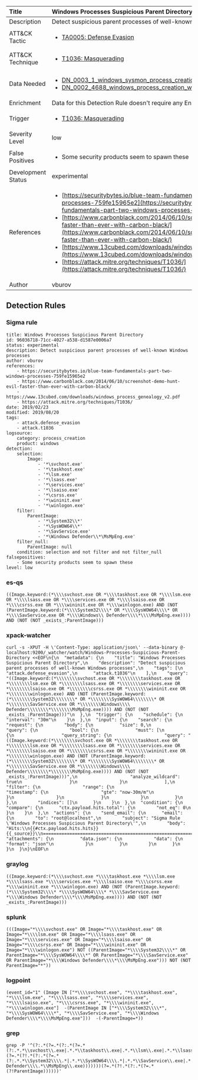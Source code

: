 | Title                | Windows Processes Suspicious Parent Directory                                                                                                                                                 |
|:---------------------|:------------------------------------------------------------------------------------------------------------------------------------------------------------|
| Description          | Detect suspicious parent processes of well-known Windows processes                                                                                                                                           |
| ATT&amp;CK Tactic    |  <ul><li>[TA0005: Defense Evasion](https://attack.mitre.org/tactics/TA0005)</li></ul>  |
| ATT&amp;CK Technique | <ul><li>[T1036: Masquerading](https://attack.mitre.org/techniques/T1036)</li></ul>  |
| Data Needed          | <ul><li>[DN_0003_1_windows_sysmon_process_creation](../Data_Needed/DN_0003_1_windows_sysmon_process_creation.md)</li><li>[DN_0002_4688_windows_process_creation_with_commandline](../Data_Needed/DN_0002_4688_windows_process_creation_with_commandline.md)</li></ul>  |
| Enrichment           |  Data for this Detection Rule doesn't require any Enrichments.  |
| Trigger              | <ul><li>[T1036: Masquerading](../Triggers/T1036.md)</li></ul>  |
| Severity Level       | low |
| False Positives      | <ul><li>Some security products seem to spawn these</li></ul>  |
| Development Status   | experimental |
| References           | <ul><li>[https://securitybytes.io/blue-team-fundamentals-part-two-windows-processes-759fe15965e2](https://securitybytes.io/blue-team-fundamentals-part-two-windows-processes-759fe15965e2)</li><li>[https://www.carbonblack.com/2014/06/10/screenshot-demo-hunt-evil-faster-than-ever-with-carbon-black/](https://www.carbonblack.com/2014/06/10/screenshot-demo-hunt-evil-faster-than-ever-with-carbon-black/)</li><li>[https://www.13cubed.com/downloads/windows_process_genealogy_v2.pdf](https://www.13cubed.com/downloads/windows_process_genealogy_v2.pdf)</li><li>[https://attack.mitre.org/techniques/T1036/](https://attack.mitre.org/techniques/T1036/)</li></ul>  |
| Author               | vburov |


## Detection Rules

### Sigma rule

```
title: Windows Processes Suspicious Parent Directory
id: 96036718-71cc-4027-a538-d1587e0006a7
status: experimental
description: Detect suspicious parent processes of well-known Windows processes
author: vburov
references:
    - https://securitybytes.io/blue-team-fundamentals-part-two-windows-processes-759fe15965e2
    - https://www.carbonblack.com/2014/06/10/screenshot-demo-hunt-evil-faster-than-ever-with-carbon-black/
    - https://www.13cubed.com/downloads/windows_process_genealogy_v2.pdf
    - https://attack.mitre.org/techniques/T1036/
date: 2019/02/23
modified: 2019/08/20
tags:
    - attack.defense_evasion
    - attack.t1036
logsource:
    category: process_creation
    product: windows
detection:
    selection:
        Image:
            - '*\svchost.exe'
            - '*\taskhost.exe'
            - '*\lsm.exe'
            - '*\lsass.exe'
            - '*\services.exe'
            - '*\lsaiso.exe'
            - '*\csrss.exe'
            - '*\wininit.exe'
            - '*\winlogon.exe'
    filter:
        ParentImage:
            - '*\System32\\*'
            - '*\SysWOW64\\*'
            - '*\SavService.exe'
            - '*\Windows Defender\\*\MsMpEng.exe'
    filter_null:
        ParentImage: null
    condition: selection and not filter and not filter_null
falsepositives:
    - Some security products seem to spawn these
level: low

```





### es-qs
    
```
((Image.keyword:(*\\\\svchost.exe OR *\\\\taskhost.exe OR *\\\\lsm.exe OR *\\\\lsass.exe OR *\\\\services.exe OR *\\\\lsaiso.exe OR *\\\\csrss.exe OR *\\\\wininit.exe OR *\\\\winlogon.exe) AND (NOT (ParentImage.keyword:(*\\\\System32\\\\* OR *\\\\SysWOW64\\\\* OR *\\\\SavService.exe OR *\\\\Windows\\ Defender\\\\*\\\\MsMpEng.exe)))) AND (NOT (NOT _exists_:ParentImage)))
```


### xpack-watcher
    
```
curl -s -XPUT -H \'Content-Type: application/json\' --data-binary @- localhost:9200/_watcher/watch/Windows-Processes-Suspicious-Parent-Directory <<EOF\n{\n  "metadata": {\n    "title": "Windows Processes Suspicious Parent Directory",\n    "description": "Detect suspicious parent processes of well-known Windows processes",\n    "tags": [\n      "attack.defense_evasion",\n      "attack.t1036"\n    ],\n    "query": "((Image.keyword:(*\\\\\\\\svchost.exe OR *\\\\\\\\taskhost.exe OR *\\\\\\\\lsm.exe OR *\\\\\\\\lsass.exe OR *\\\\\\\\services.exe OR *\\\\\\\\lsaiso.exe OR *\\\\\\\\csrss.exe OR *\\\\\\\\wininit.exe OR *\\\\\\\\winlogon.exe) AND (NOT (ParentImage.keyword:(*\\\\\\\\System32\\\\\\\\* OR *\\\\\\\\SysWOW64\\\\\\\\* OR *\\\\\\\\SavService.exe OR *\\\\\\\\Windows\\\\ Defender\\\\\\\\*\\\\\\\\MsMpEng.exe)))) AND (NOT (NOT _exists_:ParentImage)))"\n  },\n  "trigger": {\n    "schedule": {\n      "interval": "30m"\n    }\n  },\n  "input": {\n    "search": {\n      "request": {\n        "body": {\n          "size": 0,\n          "query": {\n            "bool": {\n              "must": [\n                {\n                  "query_string": {\n                    "query": "((Image.keyword:(*\\\\\\\\svchost.exe OR *\\\\\\\\taskhost.exe OR *\\\\\\\\lsm.exe OR *\\\\\\\\lsass.exe OR *\\\\\\\\services.exe OR *\\\\\\\\lsaiso.exe OR *\\\\\\\\csrss.exe OR *\\\\\\\\wininit.exe OR *\\\\\\\\winlogon.exe) AND (NOT (ParentImage.keyword:(*\\\\\\\\System32\\\\\\\\* OR *\\\\\\\\SysWOW64\\\\\\\\* OR *\\\\\\\\SavService.exe OR *\\\\\\\\Windows\\\\ Defender\\\\\\\\*\\\\\\\\MsMpEng.exe)))) AND (NOT (NOT _exists_:ParentImage)))",\n                    "analyze_wildcard": true\n                  }\n                }\n              ],\n              "filter": {\n                "range": {\n                  "timestamp": {\n                    "gte": "now-30m/m"\n                  }\n                }\n              }\n            }\n          }\n        },\n        "indices": []\n      }\n    }\n  },\n  "condition": {\n    "compare": {\n      "ctx.payload.hits.total": {\n        "not_eq": 0\n      }\n    }\n  },\n  "actions": {\n    "send_email": {\n      "email": {\n        "to": "root@localhost",\n        "subject": "Sigma Rule \'Windows Processes Suspicious Parent Directory\'",\n        "body": "Hits:\\n{{#ctx.payload.hits.hits}}{{_source}}\\n================================================================================\\n{{/ctx.payload.hits.hits}}",\n        "attachments": {\n          "data.json": {\n            "data": {\n              "format": "json"\n            }\n          }\n        }\n      }\n    }\n  }\n}\nEOF\n
```


### graylog
    
```
((Image.keyword:(*\\\\svchost.exe *\\\\taskhost.exe *\\\\lsm.exe *\\\\lsass.exe *\\\\services.exe *\\\\lsaiso.exe *\\\\csrss.exe *\\\\wininit.exe *\\\\winlogon.exe) AND (NOT (ParentImage.keyword:(*\\\\System32\\\\* *\\\\SysWOW64\\\\* *\\\\SavService.exe *\\\\Windows Defender\\\\*\\\\MsMpEng.exe)))) AND (NOT (NOT _exists_:ParentImage)))
```


### splunk
    
```
(((Image="*\\\\svchost.exe" OR Image="*\\\\taskhost.exe" OR Image="*\\\\lsm.exe" OR Image="*\\\\lsass.exe" OR Image="*\\\\services.exe" OR Image="*\\\\lsaiso.exe" OR Image="*\\\\csrss.exe" OR Image="*\\\\wininit.exe" OR Image="*\\\\winlogon.exe") NOT ((ParentImage="*\\\\System32\\\\*" OR ParentImage="*\\\\SysWOW64\\\\*" OR ParentImage="*\\\\SavService.exe" OR ParentImage="*\\\\Windows Defender\\\\*\\\\MsMpEng.exe"))) NOT (NOT ParentImage="*"))
```


### logpoint
    
```
(event_id="1" (Image IN ["*\\\\svchost.exe", "*\\\\taskhost.exe", "*\\\\lsm.exe", "*\\\\lsass.exe", "*\\\\services.exe", "*\\\\lsaiso.exe", "*\\\\csrss.exe", "*\\\\wininit.exe", "*\\\\winlogon.exe"]  -(ParentImage IN ["*\\\\System32\\\\*", "*\\\\SysWOW64\\\\*", "*\\\\SavService.exe", "*\\\\Windows Defender\\\\*\\\\MsMpEng.exe"]))  -(-ParentImage=*))
```


### grep
    
```
grep -P '^(?:.*(?=.*(?:.*(?=.*(?:.*.*\\svchost\\.exe|.*.*\\taskhost\\.exe|.*.*\\lsm\\.exe|.*.*\\lsass\\.exe|.*.*\\services\\.exe|.*.*\\lsaiso\\.exe|.*.*\\csrss\\.exe|.*.*\\wininit\\.exe|.*.*\\winlogon\\.exe))(?=.*(?!.*(?:.*(?=.*(?:.*.*\\System32\\\\.*|.*.*\\SysWOW64\\\\.*|.*.*\\SavService\\.exe|.*.*\\Windows Defender\\\\.*\\MsMpEng\\.exe)))))))(?=.*(?!.*(?:.*(?=.*(?!ParentImage))))))'
```



